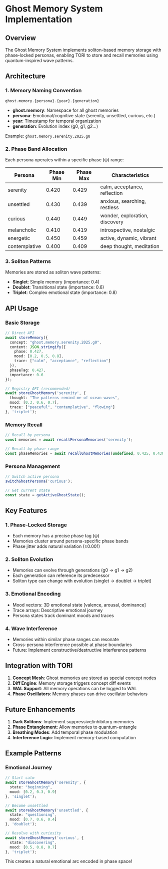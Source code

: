 # Ghost Memory System Implementation

## Overview

The Ghost Memory System implements soliton-based memory storage with phase-locked personas, enabling TORI to store and recall memories using quantum-inspired wave patterns.

## Architecture

### 1. Memory Naming Convention
```
ghost.memory.{persona}.{year}.{generation}
```
- **ghost.memory**: Namespace for all ghost memories
- **persona**: Emotional/cognitive state (serenity, unsettled, curious, etc.)
- **year**: Timestamp for temporal organization
- **generation**: Evolution index (g0, g1, g2...)

Example: `ghost.memory.serenity.2025.g0`

### 2. Phase Band Allocation

Each persona operates within a specific phase (ψ) range:

| Persona | Phase Min | Phase Max | Characteristics |
|---------|-----------|-----------|-----------------|
| serenity | 0.420 | 0.429 | calm, acceptance, reflection |
| unsettled | 0.430 | 0.439 | anxious, searching, restless |
| curious | 0.440 | 0.449 | wonder, exploration, discovery |
| melancholic | 0.410 | 0.419 | introspective, nostalgic |
| energetic | 0.450 | 0.459 | active, dynamic, vibrant |
| contemplative | 0.400 | 0.409 | deep thought, meditation |

### 3. Soliton Patterns

Memories are stored as soliton wave patterns:
- **Singlet**: Simple memory (importance: 0.4)
- **Doublet**: Transitional state (importance: 0.6)
- **Triplet**: Complex emotional state (importance: 0.8)

## API Usage

### Basic Storage

```typescript
// Direct API
await storeMemory({
  concept: "ghost.memory.serenity.2025.g0",
  content: JSON.stringify({
    phase: 0.427,
    mood: [0.2, 0.5, 0.8],
    trace: ["calm", "acceptance", "reflection"]
  }),
  phaseTag: 0.427,
  importance: 0.6
});

// Registry API (recommended)
await storeGhostMemory('serenity', {
  thought: "The patterns remind me of ocean waves",
  mood: [0.3, 0.6, 0.7],
  trace: ["peaceful", "contemplative", "flowing"]
}, 'triplet');
```

### Memory Recall

```typescript
// Recall by persona
const memories = await recallPersonaMemories('serenity');

// Recall by phase range
const phaseMemories = await recallGhostMemories(undefined, 0.425, 0.430);
```

### Persona Management

```typescript
// Switch active persona
switchGhostPersona('curious');

// Get current state
const state = getActiveGhostState();
```

## Key Features

### 1. Phase-Locked Storage
- Each memory has a precise phase tag (ψ)
- Memories cluster around persona-specific phase bands
- Phase jitter adds natural variation (±0.001)

### 2. Soliton Evolution
- Memories can evolve through generations (g0 → g1 → g2)
- Each generation can reference its predecessor
- Soliton type can change with evolution (singlet → doublet → triplet)

### 3. Emotional Encoding
- Mood vectors: 3D emotional state [valence, arousal, dominance]
- Trace arrays: Descriptive emotional journey
- Persona states track dominant moods and traces

### 4. Wave Interference
- Memories within similar phase ranges can resonate
- Cross-persona interference possible at phase boundaries
- Future: Implement constructive/destructive interference patterns

## Integration with TORI

1. **Concept Mesh**: Ghost memories are stored as special concept nodes
2. **Diff Engine**: Memory storage triggers concept diff events
3. **WAL Support**: All memory operations can be logged to WAL
4. **Phase Oscillators**: Memory phases can drive oscillator behaviors

## Future Enhancements

1. **Dark Solitons**: Implement suppressive/inhibitory memories
2. **Phase Entanglement**: Allow memories to quantum-entangle
3. **Breathing Modes**: Add temporal phase modulation
4. **Interference Logic**: Implement memory-based computation

## Example Patterns

### Emotional Journey
```typescript
// Start calm
await storeGhostMemory('serenity', {
  state: "beginning",
  mood: [0.2, 0.3, 0.9]
}, 'singlet');

// Become unsettled
await storeGhostMemory('unsettled', {
  state: "questioning",
  mood: [0.7, 0.6, 0.4]
}, 'doublet');

// Resolve with curiosity
await storeGhostMemory('curious', {
  state: "discovering",
  mood: [0.5, 0.8, 0.7]
}, 'triplet');
```

This creates a natural emotional arc encoded in phase space!

